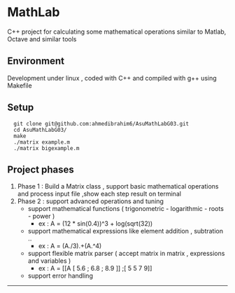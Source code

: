 # MathLab

C++ project for calculating some mathematical operations similar to Matlab, Octave and similar tools


## Environment

Development under linux , coded with C++ and compiled with g++ using Makefile

##   Setup
      git clone git@github.com:ahmedibrahim6/AsuMathLabG03.git
      cd AsuMathLabG03/
      make
      ./matrix example.m
      ./matrix bigexample.m


##   Project phases

1. Phase 1 : Build a Matrix class , support basic mathematical operations and process input file ,show each step result on terminal 
2. Phase 2 : support advanced operations and tuning 
    * support mathematical functions ( trigonometric - logarithmic - roots - power )
        * ex : A = (12 * sin(0.4))^3 + log(sqrt(32))
    * support mathematical expressions like element addition , subtration .. 
        * ex : A = (A./3).+(A.^4)
    * support flexible matrix parser ( accept matrix in matrix , expressions and variables )
        * ex : A = [[A [ 5.6 ; 6.8 ; 8.9 ]] ;[ 5 5 7 9]]
    * support error handling 







------------------------------------------------------------------------------------------------------------------------------------------
